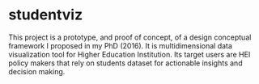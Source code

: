 # studentviz
This project is a prototype, and proof of concept, of a design conceptual framework I proposed in my PhD (2016). 
It is multidimensional data visualization tool for Higher Education Institution.
Its target users are HEI policy makers that rely on students dataset for actionable insights and decision making. 
